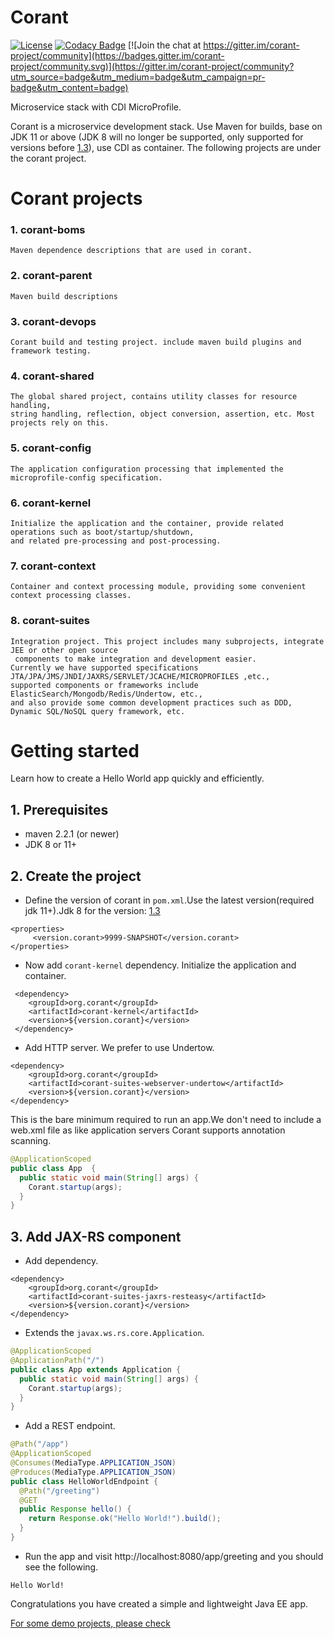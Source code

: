 # Corant

[![License](https://img.shields.io/:license-Apache2-blue.svg)](http://www.apache.org/licenses/LICENSE-2.0)
[![Codacy Badge](https://api.codacy.com/project/badge/Grade/7cfd816c14d94bbd9d34198fa0a306ab)](https://app.codacy.com/manual/finesoft/corant?utm_source=github.com&utm_medium=referral&utm_content=finesoft/corant&utm_campaign=Badge_Grade_Dashboard) [![Join the chat at https://gitter.im/corant-project/community](https://badges.gitter.im/corant-project/community.svg)](https://gitter.im/corant-project/community?utm_source=badge&utm_medium=badge&utm_campaign=pr-badge&utm_content=badge)

Microservice stack with CDI MicroProfile.

Corant is a microservice development stack. Use Maven for builds, base on JDK 11 or above
(JDK 8 will no longer be supported, only supported for versions before [1.3](https://github.com/finesoft/corant/tree/1.3)), use CDI as container.
The following projects are under the corant project.
# Corant projects
### 1. corant-boms
```text
Maven dependence descriptions that are used in corant.
```
### 2. corant-parent
```text
Maven build descriptions
```
### 3. corant-devops
```text
Corant build and testing project. include maven build plugins and framework testing.
``` 
### 4. corant-shared
```text
The global shared project, contains utility classes for resource handling, 
string handling, reflection, object conversion, assertion, etc. Most projects rely on this.    
``` 
### 5. corant-config
```text
The application configuration processing that implemented the microprofile-config specification.
``` 
### 6. corant-kernel
```text
Initialize the application and the container, provide related operations such as boot/startup/shutdown, 
and related pre-processing and post-processing.
``` 
### 7. corant-context 
```text
Container and context processing module, providing some convenient context processing classes.
```
### 8. corant-suites
```text
Integration project. This project includes many subprojects, integrate JEE or other open source
 components to make integration and development easier.
Currently we have supported specifications JTA/JPA/JMS/JNDI/JAXRS/SERVLET/JCACHE/MICROPROFILES ,etc.,
supported components or frameworks include ElasticSearch/Mongodb/Redis/Undertow, etc.,
and also provide some common development practices such as DDD, Dynamic SQL/NoSQL query framework, etc.
``` 


# Getting started
Learn how to create a Hello World app quickly and efficiently.
## 1. Prerequisites
* maven 2.2.1 (or newer)
* JDK 8 or 11+
## 2. Create the project
* Define the version of corant in `pom.xml`.Use the latest version(required jdk 11+).Jdk 8 for the version: [1.3](https://github.com/finesoft/corant/tree/1.3)
```
<properties>
     <version.corant>9999-SNAPSHOT</version.corant>
</properties>
```
* Now add `corant-kernel` dependency. Initialize the application and container.
```
 <dependency>
    <groupId>org.corant</groupId>
    <artifactId>corant-kernel</artifactId>
    <version>${version.corant}</version>
 </dependency>
``` 
* Add HTTP server. We prefer to use Undertow.
```
<dependency>
    <groupId>org.corant</groupId>
    <artifactId>corant-suites-webserver-undertow</artifactId>
    <version>${version.corant}</version>
</dependency>
```
This is the bare minimum required to run an app.We don't need to include a web.xml file as like application servers Corant supports annotation scanning.
```java
@ApplicationScoped
public class App  {
  public static void main(String[] args) {
    Corant.startup(args);
  }
}
```
## 3. Add JAX-RS component
* Add dependency.
```
<dependency>
    <groupId>org.corant</groupId>
    <artifactId>corant-suites-jaxrs-resteasy</artifactId>
    <version>${version.corant}</version>
</dependency>
```
* Extends the `javax.ws.rs.core.Application`.
```java
@ApplicationScoped
@ApplicationPath("/")
public class App extends Application {
  public static void main(String[] args) {
    Corant.startup(args);
  }
}
```
* Add a REST endpoint.
```java
@Path("/app")
@ApplicationScoped
@Consumes(MediaType.APPLICATION_JSON)
@Produces(MediaType.APPLICATION_JSON)
public class HelloWorldEndpoint {
  @Path("/greeting")
  @GET
  public Response hello() {
    return Response.ok("Hello World!").build();
  }
}
```
* Run the app and visit http://localhost:8080/app/greeting and you should see the following.
```
Hello World!
```
Congratulations you have created a simple and lightweight Java EE app.

[For some demo projects, please check](https://github.com/sushuaihao/corant-demo)
